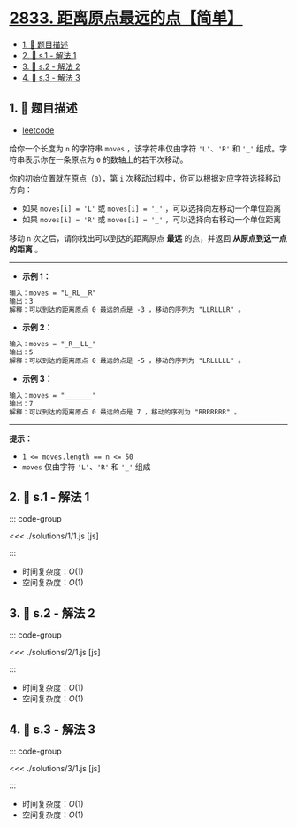 # [2833. 距离原点最远的点【简单】](https://github.com/tnotesjs/TNotes.leetcode/tree/main/notes/2833.%20%E8%B7%9D%E7%A6%BB%E5%8E%9F%E7%82%B9%E6%9C%80%E8%BF%9C%E7%9A%84%E7%82%B9%E3%80%90%E7%AE%80%E5%8D%95%E3%80%91)

<!-- region:toc -->

- [1. 📝 题目描述](#1--题目描述)
- [2. 🎯 s.1 - 解法 1](#2--s1---解法-1)
- [3. 🎯 s.2 - 解法 2](#3--s2---解法-2)
- [4. 🎯 s.3 - 解法 3](#4--s3---解法-3)

<!-- endregion:toc -->

## 1. 📝 题目描述

- [leetcode](https://leetcode.cn/problems/furthest-point-from-origin/)

给你一个长度为 `n` 的字符串 `moves` ，该字符串仅由字符 `'L'`、`'R'` 和 `'_'` 组成。字符串表示你在一条原点为 `0` 的数轴上的若干次移动。

你的初始位置就在原点（`0`），第 `i` 次移动过程中，你可以根据对应字符选择移动方向：

- 如果 `moves[i] = 'L'` 或 `moves[i] = '_'` ，可以选择向左移动一个单位距离
- 如果 `moves[i] = 'R'` 或 `moves[i] = '_'` ，可以选择向右移动一个单位距离

移动 `n` 次之后，请你找出可以到达的距离原点 **最远** 的点，并返回 **从原点到这一点的距离** 。

---

- **示例 1：**

```txt
输入：moves = "L_RL__R"
输出：3
解释：可以到达的距离原点 0 最远的点是 -3 ，移动的序列为 "LLRLLLR" 。
```

- **示例 2：**

```txt
输入：moves = "_R__LL_"
输出：5
解释：可以到达的距离原点 0 最远的点是 -5 ，移动的序列为 "LRLLLLL" 。
```

- **示例 3：**

```txt
输入：moves = "_______"
输出：7
解释：可以到达的距离原点 0 最远的点是 7 ，移动的序列为 "RRRRRRR" 。
```

---

**提示：**

- `1 <= moves.length == n <= 50`
- `moves` 仅由字符 `'L'`、`'R'` 和 `'_'` 组成

## 2. 🎯 s.1 - 解法 1

::: code-group

<<< ./solutions/1/1.js [js]

:::

- 时间复杂度：$O(1)$
- 空间复杂度：$O(1)$

## 3. 🎯 s.2 - 解法 2

::: code-group

<<< ./solutions/2/1.js [js]

:::

- 时间复杂度：$O(1)$
- 空间复杂度：$O(1)$

## 4. 🎯 s.3 - 解法 3

::: code-group

<<< ./solutions/3/1.js [js]

:::

- 时间复杂度：$O(1)$
- 空间复杂度：$O(1)$
